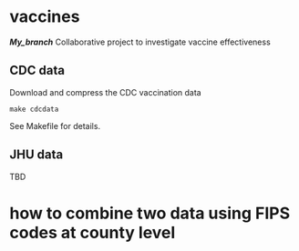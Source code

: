 # vaccines
***My_branch***
Collaborative project to investigate vaccine effectiveness

## CDC data

Download and compress the CDC vaccination data

```
make cdcdata
```

See Makefile for details.

## JHU data

TBD
# how to combine two data using FIPS codes at county level
